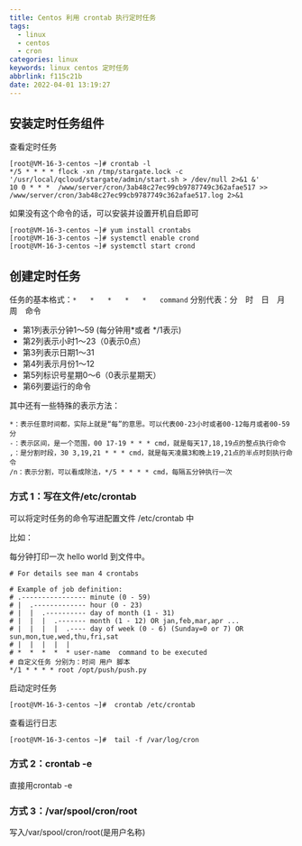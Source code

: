 ```yaml
---
title: Centos 利用 crontab 执行定时任务
tags:
  - linux
  - centos
  - cron
categories: linux
keywords: linux centos 定时任务
abbrlink: f115c21b
date: 2022-04-01 13:19:27
---
```


## 安装定时任务组件

查看定时任务

```shell
[root@VM-16-3-centos ~]# crontab -l 
*/5 * * * * flock -xn /tmp/stargate.lock -c '/usr/local/qcloud/stargate/admin/start.sh > /dev/null 2>&1 &'
10 0 * * *  /www/server/cron/3ab48c27ec99cb9787749c362afae517 >> /www/server/cron/3ab48c27ec99cb9787749c362afae517.log 2>&1
```

如果没有这个命令的话，可以安装并设置开机自启即可

```shell
[root@VM-16-3-centos ~]# yum install crontabs
[root@VM-16-3-centos ~]# systemctl enable crond
[root@VM-16-3-centos ~]# systemctl start crond
```

## 创建定时任务

任务的基本格式：`*　　*　　*　　*　　*　　command` 分别代表：分　时　日　月　周　命令

- 第1列表示分钟1～59 (每分钟用*或者 */1表示)
- 第2列表示小时1～23（0表示0点）
- 第3列表示日期1～31
- 第4列表示月份1～12
- 第5列标识号星期0～6（0表示星期天）
- 第6列要运行的命令

其中还有一些特殊的表示方法：

```properties
*：表示任意时间都，实际上就是“每”的意思。可以代表00-23小时或者00-12每月或者00-59分
-：表示区间，是一个范围，00 17-19 * * * cmd，就是每天17,18,19点的整点执行命令
,：是分割时段，30 3,19,21 * * * cmd，就是每天凌晨3和晚上19,21点的半点时刻执行命令
/n：表示分割，可以看成除法，*/5 * * * * cmd，每隔五分钟执行一次
```



### 方式 1：写在文件/etc/crontab

可以将定时任务的命令写进配置文件 /etc/crontab 中

比如：

每分钟打印一次 hello world 到文件中。

```shell
# For details see man 4 crontabs

# Example of job definition:
# .---------------- minute (0 - 59)
# |  .------------- hour (0 - 23)
# |  |  .---------- day of month (1 - 31)
# |  |  |  .------- month (1 - 12) OR jan,feb,mar,apr ...
# |  |  |  |  .---- day of week (0 - 6) (Sunday=0 or 7) OR sun,mon,tue,wed,thu,fri,sat
# |  |  |  |  |
# *  *  *  *  * user-name  command to be executed
# 自定义任务 分别为：时间 用户 脚本
*/1 * * * * root /opt/push/push.py 
```

启动定时任务

```shell
[root@VM-16-3-centos ~]#  crontab /etc/crontab
```

查看运行日志

```shell
[root@VM-16-3-centos ~]#  tail -f /var/log/cron
```



### 方式 2：crontab -e

直接用crontab -e

### 方式 3：/var/spool/cron/root

写入/var/spool/cron/root(是用户名称)

